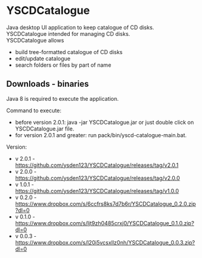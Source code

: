 # YSCDCatalogue #
Java desktop UI application to keep catalogue of CD disks.  
YSCDCatalogue intended for managing CD disks.  
YSCDCatalogue allows
* build tree-formatted catalogue of CD disks
* edit/update catalogue
* search folders or files by part of name

## Downloads - binaries ##
Java 8 is required to execute the application.

Command to execute:

* before version 2.0.1: java -jar YSCDCatalogue.jar or just double click on YSCDCatalogue.jar file.
* for version 2.0.1 and greater: run pack/bin/yscd-catalogue-main.bat.

Version:

* v 2.0.1 - https://github.com/ysden123/YSCDCatalogue/releases/tag/v2.0.1
* v 2.0.0 - https://github.com/ysden123/YSCDCatalogue/releases/tag/v2.0.0
* v 1.0.1 - https://github.com/ysden123/YSCDCatalogue/releases/tag/v1.0.0
* v 0.2.0 - https://www.dropbox.com/s/6ccfrs8ks7d7b6r/YSCDCatalogue_0.2.0.zip?dl=0
* v 0.1.0 - https://www.dropbox.com/s/ljt9zh0485crxj0/YSCDCatalogue_0.1.0.zip?dl=0
* v 0.0.3 - https://www.dropbox.com/s/l20i5vcsxllz0nh/YSCDCatalogue_0.0.3.zip?dl=0
